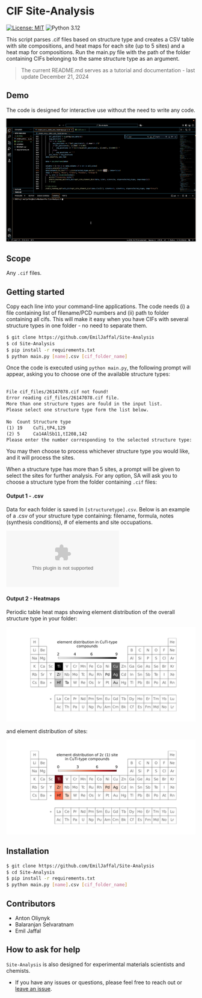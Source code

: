 # CIF Site-Analysis

[![License: MIT](https://img.shields.io/badge/License-MIT-yellow.svg)](https://github.com/emiljaffal/Site-Analysis/blob/main/LICENSE)
![Python 3.12](https://img.shields.io/badge/python-3.12-blue.svg)

This script parses .cif files based on structure type and creates a CSV table with site compositions, and heat maps for each site (up to 5 sites) and a heat map for compositions. Run the main.py file with the path of the folder containing CIFs belonging to the same structure type as an argument.

> The current README.md serves as a tutorial and documentation - last update December 21, 2024

## Demo

The code is designed for interactive use without the need to write any code.

![SA-demo-gif](https://github.com/EmilJaffal/Site-Analysis/blob/main/assets/siteanalysis_DEMO.gif)

## Scope

Any `.cif` files.

## Getting started

Copy each line into your command-line applications. The code needs (i) a file containing list of filename/PCD numbers and (ii) path to folder containing all cifs. This will make it easy when you have CIFs with several structure types in one folder - no need to separate them.

```bash
$ git clone https://github.com/EmilJaffal/Site-Analysis
$ cd Site-Analysis
$ pip install -r requirements.txt
$ python main.py [name].csv [cif_folder_name]
```

Once the code is executed using `python main.py`, the following prompt will
appear, asking you to choose one of the available structure types:

```text

File cif_files/26147078.cif not found!
Error reading cif_files/26147078.cif file.
More than one structure types are fould in the input list.
Please select one structure type form the list below.

No  Count Structure type
(1) 19    CuTi,tP4,129
(2) 5     Ca14AlSb11,tI208,142
Please enter the number corresponding to the selected structure type: 
```

You may then choose to process whichever structure type you would like, and it will process the sites.

When a structure type has more than 5 sites, a prompt will be given to select the sites for further analysis. For any option, SA will ask you to choose a structure type from the folder containing `.cif` files:

#### Output 1 - .csv

Data for each folder is saved in `[structuretype].csv`. Below is an example of a .csv of your structure type containing: filename, formula, notes (synthesis conditions), # of elements and site occupations.

![SA-csv](https://github.com/EmilJaffal/Site-Analysis/blob/main/CuTi-tP4.csv)

#### Output 2 - Heatmaps

Periodic table heat maps showing element distribution of the overall structure type in your folder:

![SA-heatmap](https://github.com/EmilJaffal/Site-Analysis/blob/main/ElemDist_CuTi-tP4.png)

and element distribution of sites:

![SA-site-heatmap](https://github.com/EmilJaffal/Site-Analysis/blob/main/ElemDist_CuTi-tP4_2c(1).png)

## Installation

```bash
$ git clone https://github.com/EmilJaffal/Site-Analysis
$ cd Site-Analysis
$ pip install -r requirements.txt
$ python main.py [name].csv [cif_folder_name]
```

## Contributors

- Anton Oliynyk
- Balaranjan Selvaratnam
- Emil Jaffal

## How to ask for help

`Site-Analysis` is also designed for experimental materials scientists and chemists.

- If you have any issues or questions, please feel free to reach out or
  [leave an issue](https://github.com/emiljaffal/Site-Analysis/issues).